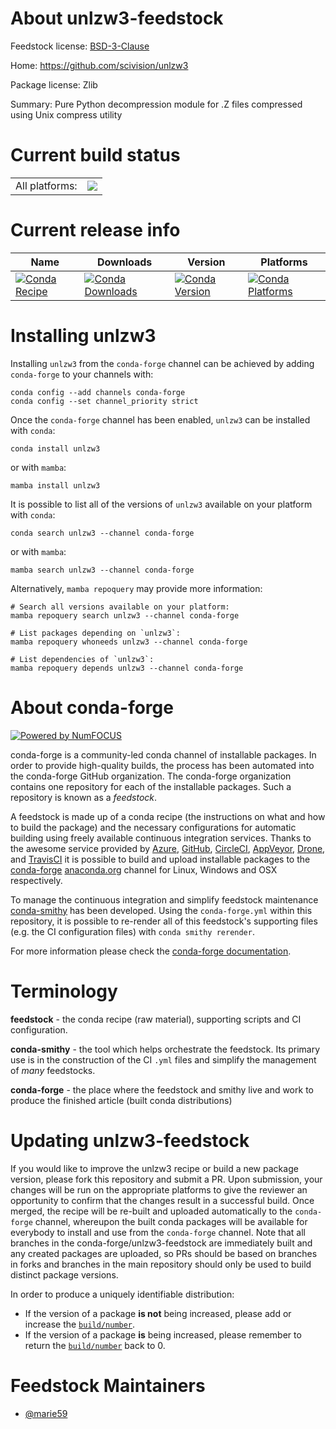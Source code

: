 About unlzw3-feedstock
======================

Feedstock license: [BSD-3-Clause](https://github.com/conda-forge/unlzw3-feedstock/blob/main/LICENSE.txt)

Home: https://github.com/scivision/unlzw3

Package license: Zlib

Summary: Pure Python decompression module for .Z files compressed using Unix compress utility

Current build status
====================


<table><tr><td>All platforms:</td>
    <td>
      <a href="https://dev.azure.com/conda-forge/feedstock-builds/_build/latest?definitionId=18381&branchName=main">
        <img src="https://dev.azure.com/conda-forge/feedstock-builds/_apis/build/status/unlzw3-feedstock?branchName=main">
      </a>
    </td>
  </tr>
</table>

Current release info
====================

| Name | Downloads | Version | Platforms |
| --- | --- | --- | --- |
| [![Conda Recipe](https://img.shields.io/badge/recipe-unlzw3-green.svg)](https://anaconda.org/conda-forge/unlzw3) | [![Conda Downloads](https://img.shields.io/conda/dn/conda-forge/unlzw3.svg)](https://anaconda.org/conda-forge/unlzw3) | [![Conda Version](https://img.shields.io/conda/vn/conda-forge/unlzw3.svg)](https://anaconda.org/conda-forge/unlzw3) | [![Conda Platforms](https://img.shields.io/conda/pn/conda-forge/unlzw3.svg)](https://anaconda.org/conda-forge/unlzw3) |

Installing unlzw3
=================

Installing `unlzw3` from the `conda-forge` channel can be achieved by adding `conda-forge` to your channels with:

```
conda config --add channels conda-forge
conda config --set channel_priority strict
```

Once the `conda-forge` channel has been enabled, `unlzw3` can be installed with `conda`:

```
conda install unlzw3
```

or with `mamba`:

```
mamba install unlzw3
```

It is possible to list all of the versions of `unlzw3` available on your platform with `conda`:

```
conda search unlzw3 --channel conda-forge
```

or with `mamba`:

```
mamba search unlzw3 --channel conda-forge
```

Alternatively, `mamba repoquery` may provide more information:

```
# Search all versions available on your platform:
mamba repoquery search unlzw3 --channel conda-forge

# List packages depending on `unlzw3`:
mamba repoquery whoneeds unlzw3 --channel conda-forge

# List dependencies of `unlzw3`:
mamba repoquery depends unlzw3 --channel conda-forge
```


About conda-forge
=================

[![Powered by
NumFOCUS](https://img.shields.io/badge/powered%20by-NumFOCUS-orange.svg?style=flat&colorA=E1523D&colorB=007D8A)](https://numfocus.org)

conda-forge is a community-led conda channel of installable packages.
In order to provide high-quality builds, the process has been automated into the
conda-forge GitHub organization. The conda-forge organization contains one repository
for each of the installable packages. Such a repository is known as a *feedstock*.

A feedstock is made up of a conda recipe (the instructions on what and how to build
the package) and the necessary configurations for automatic building using freely
available continuous integration services. Thanks to the awesome service provided by
[Azure](https://azure.microsoft.com/en-us/services/devops/), [GitHub](https://github.com/),
[CircleCI](https://circleci.com/), [AppVeyor](https://www.appveyor.com/),
[Drone](https://cloud.drone.io/welcome), and [TravisCI](https://travis-ci.com/)
it is possible to build and upload installable packages to the
[conda-forge](https://anaconda.org/conda-forge) [anaconda.org](https://anaconda.org/)
channel for Linux, Windows and OSX respectively.

To manage the continuous integration and simplify feedstock maintenance
[conda-smithy](https://github.com/conda-forge/conda-smithy) has been developed.
Using the ``conda-forge.yml`` within this repository, it is possible to re-render all of
this feedstock's supporting files (e.g. the CI configuration files) with ``conda smithy rerender``.

For more information please check the [conda-forge documentation](https://conda-forge.org/docs/).

Terminology
===========

**feedstock** - the conda recipe (raw material), supporting scripts and CI configuration.

**conda-smithy** - the tool which helps orchestrate the feedstock.
                   Its primary use is in the construction of the CI ``.yml`` files
                   and simplify the management of *many* feedstocks.

**conda-forge** - the place where the feedstock and smithy live and work to
                  produce the finished article (built conda distributions)


Updating unlzw3-feedstock
=========================

If you would like to improve the unlzw3 recipe or build a new
package version, please fork this repository and submit a PR. Upon submission,
your changes will be run on the appropriate platforms to give the reviewer an
opportunity to confirm that the changes result in a successful build. Once
merged, the recipe will be re-built and uploaded automatically to the
`conda-forge` channel, whereupon the built conda packages will be available for
everybody to install and use from the `conda-forge` channel.
Note that all branches in the conda-forge/unlzw3-feedstock are
immediately built and any created packages are uploaded, so PRs should be based
on branches in forks and branches in the main repository should only be used to
build distinct package versions.

In order to produce a uniquely identifiable distribution:
 * If the version of a package **is not** being increased, please add or increase
   the [``build/number``](https://docs.conda.io/projects/conda-build/en/latest/resources/define-metadata.html#build-number-and-string).
 * If the version of a package **is** being increased, please remember to return
   the [``build/number``](https://docs.conda.io/projects/conda-build/en/latest/resources/define-metadata.html#build-number-and-string)
   back to 0.

Feedstock Maintainers
=====================

* [@marie59](https://github.com/marie59/)

